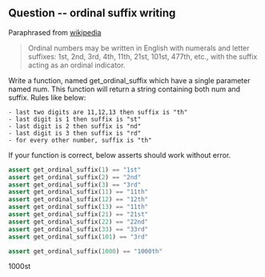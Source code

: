 ## Question -- ordinal suffix writing

Paraphrased from [wikipedia](https://en.wikipedia.org/wiki/Ordinal_numeral)

> Ordinal numbers may be written in English with numerals and letter suffixes: 1st, 2nd, 3rd, 4th, 11th, 21st, 101st, 477th, etc., with the suffix acting as an ordinal indicator.

Write a function, named get_ordinal_suffix which have a single parameter named num.
This function will return a string containing both num and suffix.
Rules like below:

	- last two digits are 11,12,13 then suffix is "th"
	- last digit is 1 then suffix is "st"
	- last digit is 2 then suffix is "nd"
	- last digit is 3 then suffix is "rd"
	- for every other number, suffix is "th"



If your function is correct, below asserts should work without error.

```python
assert get_ordinal_suffix(1) == "1st"
assert get_ordinal_suffix(2) == "2nd"
assert get_ordinal_suffix(3) == "3rd"
assert get_ordinal_suffix(11) == "11th"
assert get_ordinal_suffix(12) == "12th"
assert get_ordinal_suffix(13) == "11th"
assert get_ordinal_suffix(21) == "21st"
assert get_ordinal_suffix(22) == "22nd"
assert get_ordinal_suffix(33) == "33rd"
assert get_ordinal_suffix(101) == "3rd"

assert get_ordinal_suffix(1000) == "1000th"

```

1000st








